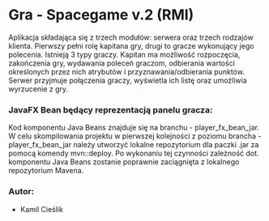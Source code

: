 # Gra - Spacegame v.2 (RMI)

Aplikacja składająca się z trzech modułów: serwera oraz trzech rodzajów klienta. Pierwszy pełni rolę kapitana gry, drugi
to gracze wykonujący jego polecenia. Istnieją 3 typy graczy. Kapitan ma możliwość rozpoczęcia, zakończenia gry, wydawania 
poleceń graczom, odbierania wartości określonych przez nich atrybutów i przyznawania/odbierania punktów.
Serwer przyjmuje połączenia graczy, wyświetla ich listę oraz umożliwia wyrzucenie z gry.

### JavaFX Bean będący reprezentacją panelu gracza:

Kod komponentu Java Beans znajduje się na branchu - player_fx_bean_jar.
W celu skompilowania projektu w pierwszej kolejności z poziomu brancha - player_fx_bean_jar należy utworzyć
lokalne repozytorium dla paczki .jar za pomocą komendy mvn::deploy. Po wykonaniu tej czynności zależność dot. komponentu
Java Beans zostanie poprawnie zaciągnięta z lokalnego repozytorium Mavena.

### Autor:

- Kamil Cieślik <br />
